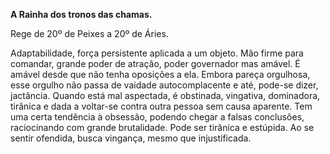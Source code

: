 **A Rainha dos tronos das chamas.**

  

Rege de 20º de Peixes a 20º de Áries.

  

Adaptabilidade, força persistente aplicada a um objeto. Mão firme para
comandar, grande poder de atração, poder governador mas amável. É amável desde
que não tenha oposições a ela. Embora pareça orgulhosa, esse orgulho não passa
de vaidade autocomplacente e até, pode-se dizer, jactância. Quando está mal
aspectada, é obstinada, vingativa, dominadora, tirânica e dada a voltar-se
contra outra pessoa sem causa aparente. Tem uma certa tendência à obsessão,
podendo chegar a falsas conclusões, raciocinando com grande brutalidade. Pode
ser tirânica e estúpida. Ao se sentir ofendida, busca vingança, mesmo que
injustificada.

